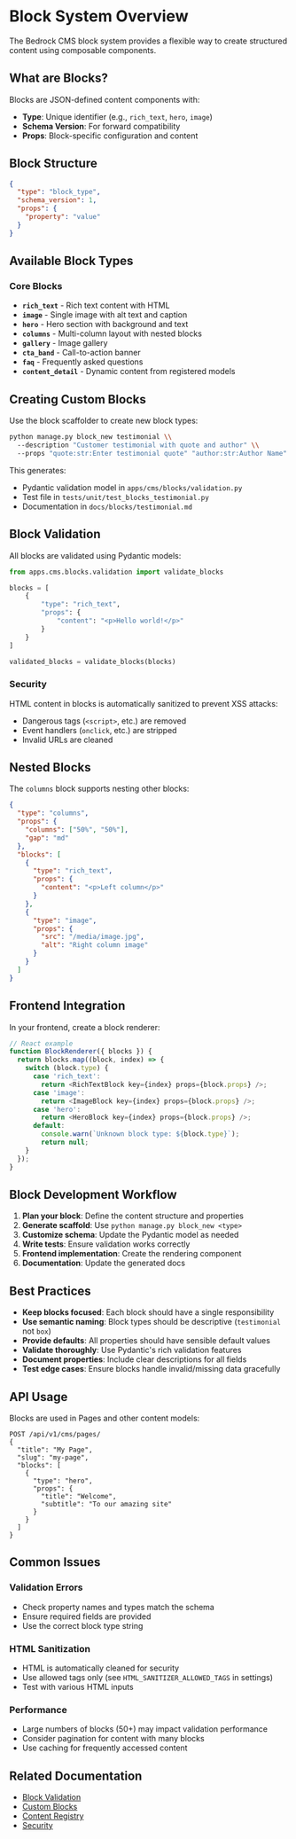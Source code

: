 # Block System Overview

The Bedrock CMS block system provides a flexible way to create structured content using composable components.

## What are Blocks?

Blocks are JSON-defined content components with:
- **Type**: Unique identifier (e.g., `rich_text`, `hero`, `image`)
- **Schema Version**: For forward compatibility
- **Props**: Block-specific configuration and content

## Block Structure

```json
{
  "type": "block_type",
  "schema_version": 1,
  "props": {
    "property": "value"
  }
}
```

## Available Block Types

### Core Blocks

- **`rich_text`** - Rich text content with HTML
- **`image`** - Single image with alt text and caption
- **`hero`** - Hero section with background and text
- **`columns`** - Multi-column layout with nested blocks
- **`gallery`** - Image gallery
- **`cta_band`** - Call-to-action banner
- **`faq`** - Frequently asked questions
- **`content_detail`** - Dynamic content from registered models

## Creating Custom Blocks

Use the block scaffolder to create new block types:

```bash
python manage.py block_new testimonial \\
  --description "Customer testimonial with quote and author" \\
  --props "quote:str:Enter testimonial quote" "author:str:Author Name" "rating:int:5"
```

This generates:
- Pydantic validation model in `apps/cms/blocks/validation.py`
- Test file in `tests/unit/test_blocks_testimonial.py`
- Documentation in `docs/blocks/testimonial.md`

## Block Validation

All blocks are validated using Pydantic models:

```python
from apps.cms.blocks.validation import validate_blocks

blocks = [
    {
        "type": "rich_text",
        "props": {
            "content": "<p>Hello world!</p>"
        }
    }
]

validated_blocks = validate_blocks(blocks)
```

### Security

HTML content in blocks is automatically sanitized to prevent XSS attacks:
- Dangerous tags (`<script>`, etc.) are removed
- Event handlers (`onclick`, etc.) are stripped
- Invalid URLs are cleaned

## Nested Blocks

The `columns` block supports nesting other blocks:

```json
{
  "type": "columns",
  "props": {
    "columns": ["50%", "50%"],
    "gap": "md"
  },
  "blocks": [
    {
      "type": "rich_text",
      "props": {
        "content": "<p>Left column</p>"
      }
    },
    {
      "type": "image",
      "props": {
        "src": "/media/image.jpg",
        "alt": "Right column image"
      }
    }
  ]
}
```

## Frontend Integration

In your frontend, create a block renderer:

```javascript
// React example
function BlockRenderer({ blocks }) {
  return blocks.map((block, index) => {
    switch (block.type) {
      case 'rich_text':
        return <RichTextBlock key={index} props={block.props} />;
      case 'image':
        return <ImageBlock key={index} props={block.props} />;
      case 'hero':
        return <HeroBlock key={index} props={block.props} />;
      default:
        console.warn(`Unknown block type: ${block.type}`);
        return null;
    }
  });
}
```

## Block Development Workflow

1. **Plan your block**: Define the content structure and properties
2. **Generate scaffold**: Use `python manage.py block_new <type>`
3. **Customize schema**: Update the Pydantic model as needed
4. **Write tests**: Ensure validation works correctly
5. **Frontend implementation**: Create the rendering component
6. **Documentation**: Update the generated docs

## Best Practices

- **Keep blocks focused**: Each block should have a single responsibility
- **Use semantic naming**: Block types should be descriptive (`testimonial` not `box`)
- **Provide defaults**: All properties should have sensible default values
- **Validate thoroughly**: Use Pydantic's rich validation features
- **Document properties**: Include clear descriptions for all fields
- **Test edge cases**: Ensure blocks handle invalid/missing data gracefully

## API Usage

Blocks are used in Pages and other content models:

```http
POST /api/v1/cms/pages/
{
  "title": "My Page",
  "slug": "my-page",
  "blocks": [
    {
      "type": "hero",
      "props": {
        "title": "Welcome",
        "subtitle": "To our amazing site"
      }
    }
  ]
}
```

## Common Issues

### Validation Errors
- Check property names and types match the schema
- Ensure required fields are provided
- Use the correct block type string

### HTML Sanitization
- HTML is automatically cleaned for security
- Use allowed tags only (see `HTML_SANITIZER_ALLOWED_TAGS` in settings)
- Test with various HTML inputs

### Performance
- Large numbers of blocks (50+) may impact validation performance
- Consider pagination for content with many blocks
- Use caching for frequently accessed content

## Related Documentation

- [Block Validation](validation.md)
- [Custom Blocks](custom-blocks.md)
- [Content Registry](registry.md)
- [Security](security.md)
